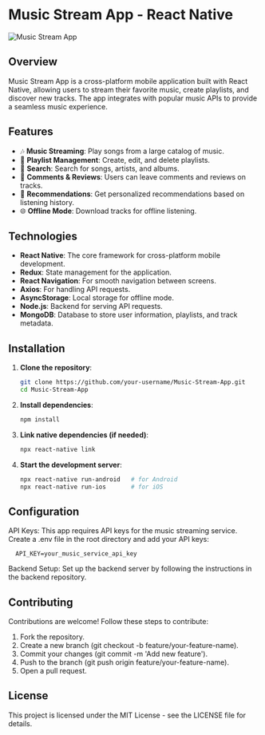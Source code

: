 # Music Stream App - React Native

![Music Stream App]((https://drive.google.com/drive/folders/1-ZK1tv9llQYUxpLvG4hejwioj6vwyB_b))

## Overview

Music Stream App is a cross-platform mobile application built with React Native, allowing users to stream their favorite music, create playlists, and discover new tracks. The app integrates with popular music APIs to provide a seamless music experience.

## Features

- 🎶 **Music Streaming**: Play songs from a large catalog of music.
- 📅 **Playlist Management**: Create, edit, and delete playlists.
- 🔎 **Search**: Search for songs, artists, and albums.
- 💬 **Comments & Reviews**: Users can leave comments and reviews on tracks.
- 🧭 **Recommendations**: Get personalized recommendations based on listening history.
- 🌐 **Offline Mode**: Download tracks for offline listening.

## Technologies

- **React Native**: The core framework for cross-platform mobile development.
- **Redux**: State management for the application.
- **React Navigation**: For smooth navigation between screens.
- **Axios**: For handling API requests.
- **AsyncStorage**: Local storage for offline mode.
- **Node.js**: Backend for serving API requests.
- **MongoDB**: Database to store user information, playlists, and track metadata.

## Installation

1. **Clone the repository**:
   ```bash
   git clone https://github.com/your-username/Music-Stream-App.git
   cd Music-Stream-App

2. **Install dependencies**:
    ```bash
    npm install

3. **Link native dependencies (if needed)**:
    ```bash
    npx react-native link

4. **Start the development server**:
    ```bash
    npx react-native run-android   # for Android
    npx react-native run-ios       # for iOS

## Configuration

API Keys: This app requires API keys for the music streaming service. Create a .env file in the root directory and add your API keys:

      API_KEY=your_music_service_api_key

Backend Setup: Set up the backend server by following the instructions in the backend repository.

## Contributing

Contributions are welcome! Follow these steps to contribute:

1. Fork the repository.
2. Create a new branch (git checkout -b feature/your-feature-name).
3. Commit your changes (git commit -m 'Add new feature').
4. Push to the branch (git push origin feature/your-feature-name).
5. Open a pull request.

## License
This project is licensed under the MIT License - see the LICENSE file for details.

